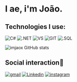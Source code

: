 # I ae, i'm João. 

## Technologies I use:
![C#](https://img.shields.io/badge/C%23-239120?style=for-the-badge&logo=c-sharp&logoColor=white)
![.NET](https://img.shields.io/badge/.NET-5C2D91?style=for-the-badge&logo=.net&logoColor=white)
![VS](https://img.shields.io/badge/Visual_Studio-5C2D91?style=for-the-badge&logo=visual%20studio&logoColor=white)
![GIT](https://img.shields.io/badge/GIT-E44C30?style=for-the-badge&logo=git&logoColor=white)
![.SQL](https://img.shields.io/badge/Microsoft_SQL_Server-CC2927?style=for-the-badge&logo=microsoft-sql-server&logoColor=white)


![imjaox GitHub stats](https://github-readme-stats.vercel.app/api?username=imjaox&theme=radical&show_icons=true)

## Social interaction📲
[![gmail](https://img.shields.io/badge/Gmail-D14836?style=for-the-badge&logo=gmail&logoColor=white)](mailto:imjoaox@gmail.com)
[![Linkedin](https://img.shields.io/badge/LinkedIn-0077B5?style=for-the-badge&logo=linkedin&logoColor=white)](https://www.linkedin.com/in/joão-pedro-855216254/)
[![instagram](https://img.shields.io/badge/Instagram-E4405F?style=for-the-badge&logo=instagram&logoColor=white)](https://www.instagram.com/imjaox?igshid=OGQ5ZDc2ODk2ZA==)
